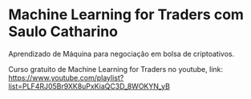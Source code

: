 # Machine Learning for Traders com Saulo Catharino</br>

Aprendizado de Máquina para negociação em bolsa de criptoativos.</br>

Curso gratuito de Machine Learning for Traders no youtube, link:
</br>
https://www.youtube.com/playlist?list=PLF4RJ05Br9XK8uPxKiaQC3D_8WOKYN_yB

